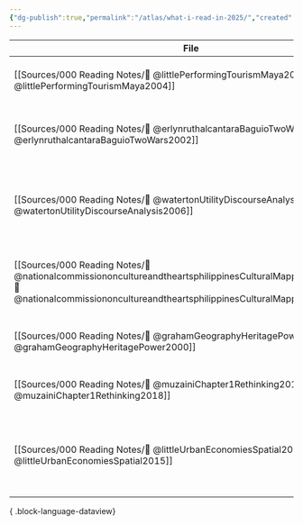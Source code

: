 ```yaml
---
{"dg-publish":true,"permalink":"/atlas/what-i-read-in-2025/","created":"2025-04-23T08:56:44.183+08:00","updated":"2025-04-23T08:57:09.338+08:00"}
---
```



| File                                                                                                                                                                                            | Cover                                                                                                                                                                                                    | Title                                                                                          | Yr   |
| ----------------------------------------------------------------------------------------------------------------------------------------------------------------------------------------------- | -------------------------------------------------------------------------------------------------------------------------------------------------------------------------------------------------------- | ---------------------------------------------------------------------------------------------- | ---- |
| [[Sources/000 Reading Notes/📖 @littlePerformingTourismMaya2004\|📖 @littlePerformingTourismMaya2004]]                                                                                       | ![cover\|80](\-)                                                                                                                                                                                         | Performing Tourism: Maya Women's Strategies                                                    | 2004 |
| [[Sources/000 Reading Notes/📖 @erlynruthalcantaraBaguioTwoWars2002\|📖 @erlynruthalcantaraBaguioTwoWars2002]]                                                                               | ![cover\|80](https://cdn.aaa.org.hk/w500/physical_collection/2589E59-893B-43FB-8D96-5BA2B49A3.jpg)                                                                                                       | Baguio Between Two Wars: The Creation and Destruction of a Summer Capital                      | 2002 |
| [[Sources/000 Reading Notes/📖 @watertonUtilityDiscourseAnalysis2006\|📖 @watertonUtilityDiscourseAnalysis2006]]                                                                             | ![cover\|80](https://i1.rgstatic.net/publication/240530112_The_Utility_of_Discourse_Analysis_to_Heritage_Studies_The_Burra_Charter_and_Social_Inclusion/links/561757a208ae1a8880036cb2/largepreview.png) | The Utility of Discourse Analysis to Heritage Studies: The Burra Charter and Social Inclusion  | 2006 |
| [[Sources/000 Reading Notes/📖 @nationalcommissiononcultureandtheartsphilippinesCulturalMappingToolkit2019\|📖 @nationalcommissiononcultureandtheartsphilippinesCulturalMappingToolkit2019]] | ![cover\|80](https://talapamana.ncca.gov.ph/images/2022/07/04/o1.jpg)                                                                                                                                    | Cultural Mapping Toolkit: A Guide for Participatory Cultural Mapping in Local Communities      | 2019 |
| [[Sources/000 Reading Notes/📖 @grahamGeographyHeritagePower2000\|📖 @grahamGeographyHeritagePower2000]]                                                                                     | ![cover\|80](https://images.routledge.com/common/jackets/crclarge/978034067/9780340677780.jpg)                                                                                                           | A geography of heritage : power, culture, and economy                                          | 2000 |
| [[Sources/000 Reading Notes/📖 @muzainiChapter1Rethinking2018\|📖 @muzainiChapter1Rethinking2018]]                                                                                           | ![cover\|80](https://www.e-elgar.com/shop/media/catalog/product/cache/01c740ac49768798d3ac9bd0cdac340f/9/7/9781788110730.jpg)                                                                            | Chapter 1: Rethinking heritage, but ‘from below’                                               | 2018 |
| [[Sources/000 Reading Notes/📖 @littleUrbanEconomiesSpatial2015\|📖 @littleUrbanEconomiesSpatial2015]]                                                                                       | ![cover\|80](\-)                                                                                                                                                                                         | Urban Economies and Spatial Governmentalities in the World Heritage City of Antigua, Guatemala | 2015 |

{ .block-language-dataview}
